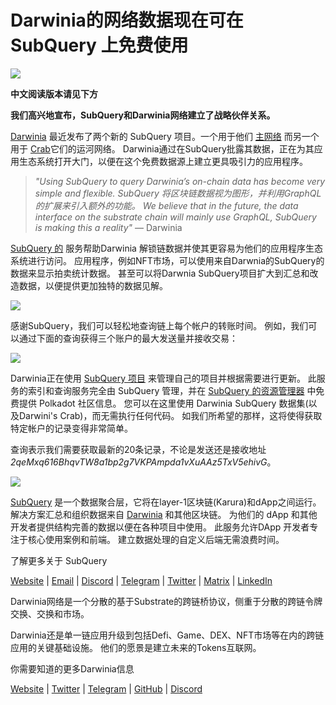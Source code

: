 # Darwinia的网络数据现在可在 SubQuery 上免费使用

![](https://miro.medium.com/max/1400/0*7_sagAfI_wTKePuH)

**中文阅读版本请见下方**

**我们高兴地宣布，SubQuery和Darwinia网络建立了战略伙伴关系。**

[Darwinia](https://darwinia.network/) 最近发布了两个新的 SubQuery 项目。一个用于他们 [主网络](https://explorer.subquery.network/subquery/darwinia-network/darwinia) 而另一个用于 [Crab](https://explorer.subquery.network/subquery/darwinia-network/crab)它们的运河网络。 Darwinia通过在SubQuery批露其数据，正在为其应用生态系统打开大门，以便在这个免费数据源上建立更具吸引力的应用程序。

> _"Using SubQuery to query Darwinia’s on-chain data has become very simple and flexible. SubQuery 将区块链数据视为图形，并利用GraphQL的扩展来引入额外的功能。 We believe that in the future, the data interface on the substrate chain will mainly use GraphQL, SubQuery is making this a reality"_ — Darwinia

[SubQuery 的](https://subquery.network/) 服务帮助Darwinia 解锁链数据并使其更容易为他们的应用程序生态系统进行访问。 应用程序，例如NFT市场，可以使用来自Darwnia的SubQuery的数据来显示拍卖统计数据。 甚至可以将Darwnia SubQuery项目扩大到汇总和改造数据，以便提供更加独特的数据见解。

![](https://miro.medium.com/max/1400/0*n2sGrQWOkIFXxMnq)

感谢SubQuery，我们可以轻松地查询链上每个帐户的转账时间。 例如，我们可以通过下面的查询获得三个账户的最大发送量并接收交易：

![](https://miro.medium.com/max/1400/0*gfS6ksjUL9fR9XA7)

Darwinia正在使用 [SubQuery 项目](https://project.subquery.network/) 来管理自己的项目并根据需要进行更新。 此服务的索引和查询服务完全由 SubQuery 管理，并在 [SubQuery 的资源管理器](https://explorer.subquery.network/) 中免费提供 Polkadot 社区信息。 您可以在这里使用 Darwinia SubQuery 数据集(以及Darwini's Crab)，而无需执行任何代码。 如我们所希望的那样，这将使得获取特定帐户的记录变得非常简单。

查询表示我们需要获取最新的20条记录，不论是发送还是接收地址 _2qeMxq616BhqvTW8a1bp2g7VKPAmpda1vXuAAz5TxV5ehivG_。

![](https://miro.medium.com/max/1400/0*z-9giNk4RnhxliYy)

[SubQuery](https://subquery.network/) 是一个数据聚合层，它将在layer-1区块链(Karura)和dApp之间运行。 解决方案汇总和组织数据来自 [Darwinia](https://darwinia.network/) 和其他区块链。 为他们的 dApp 和其他开发者提供结构完善的数据以便在各种项目中使用。 此服务允许DApp 开发者专注于核心使用案例和前端。 建立数据处理的自定义后端无需浪费时间。

了解更多关于 SubQuery

[Website](https://subquery.network/) | [Email](mailto:hello@subquery.network) | [Discord](https://discord.com/invite/78zg8aBSMG) | [Telegram](https://t.me/subquerynetwork) | [Twitter](https://twitter.com/subquerynetwork) | [Matrix](https://matrix.to/#/#subquery:matrix.org) | [LinkedIn](https://www.linkedin.com/company/subquery)

Darwinia网络是一个分散的基于Substrate的跨链桥协议，侧重于分散的跨链令牌交换、交换和市场。

Darwinia还是单一链应用升级到包括Defi、Game、DEX、NFT市场等在内的跨链应用的关键基础设施。 他们的愿景是建立未来的Tokens互联网。

你需要知道的更多Darwinia信息

[Website](https://darwinia.network/) | [Twitter](https://twitter.com/DarwiniaNetwork) | [Telegram](https://t.me/DarwiniaNetwork) | [GitHub](https://github.com/darwinia-network) | [Discord](https://discord.gg/KMZVeyM)
